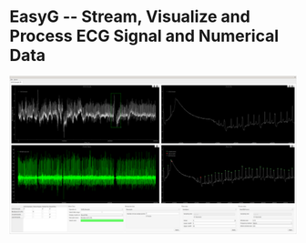 # EasyG -- Stream, Visualize and Process ECG Signal and Numerical Data
![alt text](https://github.com/Torilla/EasyG/blob/main/ressources/EasyG_example.png?raw=true)
